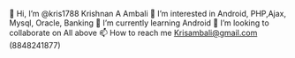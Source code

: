 👋 Hi, I’m @kris1788 Krishnan A Ambali 👀 I’m interested in Android, PHP,Ajax, Mysql, Oracle, Banking 🌱 I’m currently learning Android 💞️ I’m looking to collaborate on All above 📫 How to reach me Krisambali@gmail.com (8848241877)
 

